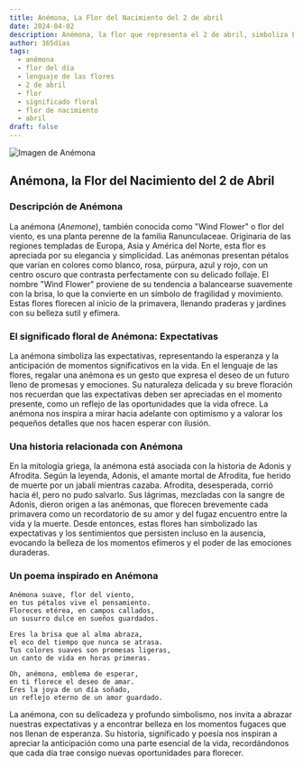 ```yaml
---
title: Anémona, La Flor del Nacimiento del 2 de abril
date: 2024-04-02
description: Anémona, la flor que representa el 2 de abril, simboliza Expectativas. Descubre su fascinante historia, significado en el lenguaje de las flores y una poesía que celebra su belleza.
author: 365días
tags:
  - anémona
  - flor del día
  - lenguaje de las flores
  - 2 de abril
  - flor
  - significado floral
  - flor de nacimiento
  - abril
draft: false
---
```



![Imagen de Anémona](https://cdn.pixabay.com/photo/2016/11/30/14/20/anemone-1872919_1280.jpg#center)


## Anémona, la Flor del Nacimiento del 2 de Abril

### Descripción de Anémona

La anémona (_Anemone_), también conocida como "Wind Flower" o flor del viento, es una planta perenne de la familia Ranunculaceae. Originaria de las regiones templadas de Europa, Asia y América del Norte, esta flor es apreciada por su elegancia y simplicidad. Las anémonas presentan pétalos que varían en colores como blanco, rosa, púrpura, azul y rojo, con un centro oscuro que contrasta perfectamente con su delicado follaje. El nombre "Wind Flower" proviene de su tendencia a balancearse suavemente con la brisa, lo que la convierte en un símbolo de fragilidad y movimiento. Estas flores florecen al inicio de la primavera, llenando praderas y jardines con su belleza sutil y efímera.

### El significado floral de Anémona: Expectativas

La anémona simboliza las expectativas, representando la esperanza y la anticipación de momentos significativos en la vida. En el lenguaje de las flores, regalar una anémona es un gesto que expresa el deseo de un futuro lleno de promesas y emociones. Su naturaleza delicada y su breve floración nos recuerdan que las expectativas deben ser apreciadas en el momento presente, como un reflejo de las oportunidades que la vida ofrece. La anémona nos inspira a mirar hacia adelante con optimismo y a valorar los pequeños detalles que nos hacen esperar con ilusión.

### Una historia relacionada con Anémona

En la mitología griega, la anémona está asociada con la historia de Adonis y Afrodita. Según la leyenda, Adonis, el amante mortal de Afrodita, fue herido de muerte por un jabalí mientras cazaba. Afrodita, desesperada, corrió hacia él, pero no pudo salvarlo. Sus lágrimas, mezcladas con la sangre de Adonis, dieron origen a las anémonas, que florecen brevemente cada primavera como un recordatorio de su amor y del fugaz encuentro entre la vida y la muerte. Desde entonces, estas flores han simbolizado las expectativas y los sentimientos que persisten incluso en la ausencia, evocando la belleza de los momentos efímeros y el poder de las emociones duraderas.

### Un poema inspirado en Anémona

```
Anémona suave, flor del viento,  
en tus pétalos vive el pensamiento.  
Floreces etérea, en campos callados,  
un susurro dulce en sueños guardados.  

Eres la brisa que al alma abraza,  
el eco del tiempo que nunca se atrasa.  
Tus colores suaves son promesas ligeras,  
un canto de vida en horas primeras.  

Oh, anémona, emblema de esperar,  
en ti florece el deseo de amar.  
Eres la joya de un día soñado,  
un reflejo eterno de un amor guardado.  
```

La anémona, con su delicadeza y profundo simbolismo, nos invita a abrazar nuestras expectativas y a encontrar belleza en los momentos fugaces que nos llenan de esperanza. Su historia, significado y poesía nos inspiran a apreciar la anticipación como una parte esencial de la vida, recordándonos que cada día trae consigo nuevas oportunidades para florecer.



